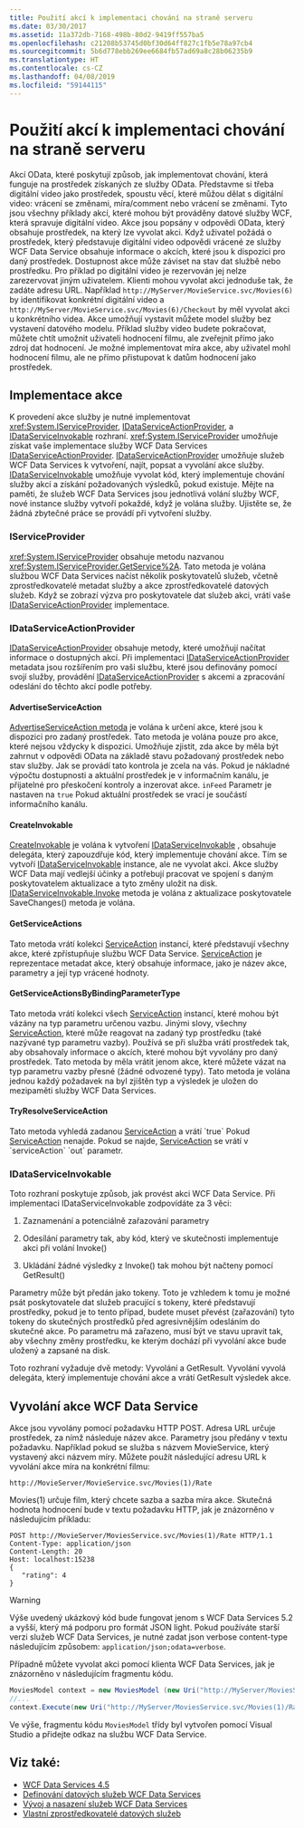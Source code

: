 ```yaml
---
title: Použití akcí k implementaci chování na straně serveru
ms.date: 03/30/2017
ms.assetid: 11a372db-7168-498b-80d2-9419ff557ba5
ms.openlocfilehash: c21208b53745d0bf30d64ff827c1fb5e78a97cb4
ms.sourcegitcommit: 5b6d778ebb269ee6684fb57ad69a8c28b06235b9
ms.translationtype: HT
ms.contentlocale: cs-CZ
ms.lasthandoff: 04/08/2019
ms.locfileid: "59144115"
---
```

# <a name="using-actions-to-implement-server-side-behavior"></a>Použití akcí k implementaci chování na straně serveru

Akcí OData, které poskytují způsob, jak implementovat chování, která funguje na prostředek získaných ze služby OData. Představme si třeba digitální video jako prostředek, spoustu věcí, které můžou dělat s digitální video: vrácení se změnami, míra/comment nebo vrácení se změnami. Tyto jsou všechny příklady akcí, které mohou být prováděny datové služby WCF, která spravuje digitální video. Akce jsou popsány v odpovědi OData, který obsahuje prostředek, na který lze vyvolat akci. Když uživatel požádá o prostředek, který představuje digitální video odpovědi vrácené ze služby WCF Data Service obsahuje informace o akcích, které jsou k dispozici pro daný prostředek. Dostupnost akce může záviset na stav dat službě nebo prostředku. Pro příklad po digitální video je rezervován jej nelze zarezervovat jiným uživatelem. Klienti mohou vyvolat akci jednoduše tak, že zadáte adresu URL. Například `http://MyServer/MovieService.svc/Movies(6)` by identifikovat konkrétní digitální video a `http://MyServer/MovieService.svc/Movies(6)/Checkout` by měl vyvolat akci u konkrétního videa. Akce umožňují vystavit můžete model služby bez vystavení datového modelu. Příklad služby video budete pokračovat, můžete chtít umožnit uživateli hodnocení filmu, ale zveřejnit přímo jako zdroj dat hodnocení. Je možné implementovat míra akce, aby uživatel mohl hodnocení filmu, ale ne přímo přistupovat k datům hodnocení jako prostředek.
  
## <a name="implementing-an-action"></a>Implementace akce  
 K provedení akce služby je nutné implementovat <xref:System.IServiceProvider>, [IDataServiceActionProvider](https://docs.microsoft.com/previous-versions/dotnet/wcf-data-services/hh859915(v=vs.103)), a [IDataServiceInvokable](https://docs.microsoft.com/previous-versions/dotnet/wcf-data-services/hh859893(v=vs.103)) rozhraní. <xref:System.IServiceProvider> umožňuje získat vaše implementace služby WCF Data Services [IDataServiceActionProvider](https://docs.microsoft.com/previous-versions/dotnet/wcf-data-services/hh859915(v=vs.103)). [IDataServiceActionProvider](https://docs.microsoft.com/previous-versions/dotnet/wcf-data-services/hh859915(v=vs.103)) umožňuje služeb WCF Data Services k vytvoření, najít, popsat a vyvolání akce služby. [IDataServiceInvokable](https://docs.microsoft.com/previous-versions/dotnet/wcf-data-services/hh859893(v=vs.103)) umožňuje vyvolat kód, který implementuje chování služby akcí a získání požadovaných výsledků, pokud existuje. Mějte na paměti, že služeb WCF Data Services jsou jednotlivá volání služby WCF, nové instance služby vytvoří pokaždé, když je volána služby.  Ujistěte se, že žádná zbytečné práce se provádí při vytvoření služby.  
  
### <a name="iserviceprovider"></a>IServiceProvider  
 <xref:System.IServiceProvider> obsahuje metodu nazvanou <xref:System.IServiceProvider.GetService%2A>. Tato metoda je volána službou WCF Data Services načíst několik poskytovatelů služeb, včetně zprostředkovatelé metadat služby a akce zprostředkovatelé datových služeb. Když se zobrazí výzva pro poskytovatele dat služeb akci, vrátí vaše [IDataServiceActionProvider](https://docs.microsoft.com/previous-versions/dotnet/wcf-data-services/hh859915(v=vs.103)) implementace.  
  
### <a name="idataserviceactionprovider"></a>IDataServiceActionProvider  
 [IDataServiceActionProvider](https://docs.microsoft.com/previous-versions/dotnet/wcf-data-services/hh859915(v=vs.103)) obsahuje metody, které umožňují načítat informace o dostupných akcí. Při implementaci [IDataServiceActionProvider](https://docs.microsoft.com/previous-versions/dotnet/wcf-data-services/hh859915(v=vs.103)) metadata jsou rozšířením pro vaši službu, které jsou definovány pomocí svojí služby, provádění [IDataServiceActionProvider](https://docs.microsoft.com/previous-versions/dotnet/wcf-data-services/hh859915(v=vs.103)) s akcemi a zpracování odeslání do těchto akcí podle potřeby.  
  
#### <a name="advertiseserviceaction"></a>AdvertiseServiceAction  
 [AdvertiseServiceAction metoda](https://docs.microsoft.com/previous-versions/dotnet/wcf-data-services/hh859971(v=vs.103)) je volána k určení akce, které jsou k dispozici pro zadaný prostředek. Tato metoda je volána pouze pro akce, které nejsou vždycky k dispozici. Umožňuje zjistit, zda akce by měla být zahrnut v odpovědi OData na základě stavu požadovaný prostředek nebo stav služby. Jak se provádí tato kontrola je zcela na vás. Pokud je nákladné výpočtu dostupnosti a aktuální prostředek je v informačním kanálu, je přijatelné pro přeskočení kontroly a inzerovat akce. `inFeed` Parametr je nastaven na `true` Pokud aktuální prostředek se vrací je součástí informačního kanálu.  
  
#### <a name="createinvokable"></a>CreateInvokable  
 [CreateInvokable](https://docs.microsoft.com/previous-versions/dotnet/wcf-data-services/hh859940(v=vs.103)) je volána k vytvoření [IDataServiceInvokable](https://docs.microsoft.com/previous-versions/dotnet/wcf-data-services/hh859893(v=vs.103)) , obsahuje delegáta, který zapouzdřuje kód, který implementuje chování akce. Tím se vytvoří [IDataServiceInvokable](https://docs.microsoft.com/previous-versions/dotnet/wcf-data-services/hh859893(v=vs.103)) instance, ale ne vyvolat akci. Akce služby WCF Data mají vedlejší účinky a potřebují pracovat ve spojení s daným poskytovatelem aktualizace a tyto změny uložit na disk. [IDataServiceInvokable.Invoke](https://docs.microsoft.com/previous-versions/dotnet/wcf-data-services/hh859924(v=vs.103)) metoda je volána z aktualizace poskytovatele SaveChanges() metoda je volána.  
  
#### <a name="getserviceactions"></a>GetServiceActions  
 Tato metoda vrátí kolekci [ServiceAction](https://docs.microsoft.com/previous-versions/dotnet/wcf-data-services/hh544089(v=vs.103)) instancí, které představují všechny akce, které zpřístupňuje službu WCF Data Service. [ServiceAction](https://docs.microsoft.com/previous-versions/dotnet/wcf-data-services/hh544089(v=vs.103)) je reprezentace metadat akce, který obsahuje informace, jako je název akce, parametry a její typ vrácené hodnoty.  
  
#### <a name="getserviceactionsbybindingparametertype"></a>GetServiceActionsByBindingParameterType  
 Tato metoda vrátí kolekci všech [ServiceAction](https://docs.microsoft.com/previous-versions/dotnet/wcf-data-services/hh544089(v=vs.103)) instancí, které mohou být vázány na typ parametru určenou vazbu. Jinými slovy, všechny [ServiceAction](https://docs.microsoft.com/previous-versions/dotnet/wcf-data-services/hh544089(v=vs.103)), které může reagovat na zadaný typ prostředku (také nazývané typ parametru vazby). Používá se při služba vrátí prostředek tak, aby obsahovaly informace o akcích, které mohou být vyvolány pro daný prostředek. Tato metoda by měla vrátit jenom akce, které můžete vázat na typ parametru vazby přesné (žádné odvozené typy). Tato metoda je volána jednou každý požadavek na byl zjištěn typ a výsledek je uložen do mezipaměti služby WCF Data Services.  
  
#### <a name="tryresolveserviceaction"></a>TryResolveServiceAction  
 Tato metoda vyhledá zadanou [ServiceAction](https://docs.microsoft.com/previous-versions/dotnet/wcf-data-services/hh544089(v=vs.103)) a vrátí `true` Pokud [ServiceAction](https://docs.microsoft.com/previous-versions/dotnet/wcf-data-services/hh544089(v=vs.103)) nenajde. Pokud se najde, [ServiceAction](https://docs.microsoft.com/previous-versions/dotnet/wcf-data-services/hh544089(v=vs.103)) se vrátí v `serviceAction` `out` parametr.  
  
### <a name="idataserviceinvokable"></a>IDataServiceInvokable  
 Toto rozhraní poskytuje způsob, jak provést akci WCF Data Service. Při implementaci IDataServiceInvokable zodpovídáte za 3 věci:  
  
1.  Zaznamenání a potenciálně zařazování parametry  
  
2.  Odesílání parametry tak, aby kód, který ve skutečnosti implementuje akci při volání Invoke()  
  
3.  Ukládání žádné výsledky z Invoke() tak mohou být načteny pomocí GetResult()  
  
 Parametry může být předán jako tokeny. Toto je vzhledem k tomu je možné psát poskytovatele dat služeb pracující s tokeny, které představují prostředky, pokud je to tento případ, budete muset převést (zařazování) tyto tokeny do skutečných prostředků před agresivnějším odesláním do skutečné akce. Po parametru má zařazeno, musí být ve stavu upravit tak, aby všechny změny prostředku, ke kterým dochází při vyvolání akce bude uložený a zapsané na disk.  
  
 Toto rozhraní vyžaduje dvě metody: Vyvolání a GetResult. Vyvolání vyvolá delegáta, který implementuje chování akce a vrátí GetResult výsledek akce.  
  
## <a name="invoking-a-wcf-data-service-action"></a>Vyvolání akce WCF Data Service  
 Akce jsou vyvolány pomocí požadavku HTTP POST. Adresa URL určuje prostředek, za nímž následuje název akce. Parametry jsou předány v textu požadavku. Například pokud se služba s názvem MovieService, který vystavený akci názvem míry. Můžete použít následující adresu URL k vyvolání akce míra na konkrétní filmu:  
  
 `http://MovieServer/MovieService.svc/Movies(1)/Rate`
  
 Movies(1) určuje film, který chcete sazba a sazba míra akce. Skutečná hodnota hodnocení bude v textu požadavku HTTP, jak je znázorněno v následujícím příkladu:  
  
```  
POST http://MovieServer/MoviesService.svc/Movies(1)/Rate HTTP/1.1   
Content-Type: application/json   
Content-Length: 20   
Host: localhost:15238  
{   
   "rating": 4   
}  
```  
  
> [!WARNING]
> Výše uvedený ukázkový kód bude fungovat jenom s WCF Data Services 5.2 a vyšší, který má podporu pro formát JSON light. Pokud používáte starší verzi služeb WCF Data Services, je nutné zadat json verbose content-type následujícím způsobem: `application/json;odata=verbose`.  
  
 Případně můžete vyvolat akci pomocí klienta WCF Data Services, jak je znázorněno v následujícím fragmentu kódu.  
  
```csharp
MoviesModel context = new MoviesModel (new Uri("http://MyServer/MoviesService.svc/"));  
//...  
context.Execute(new Uri("http://MyServer/MoviesService.svc/Movies(1)/Rate"), "POST", new BodyOperationParameter("rating",4) );
```
  
 Ve výše, fragmentu kódu `MoviesModel` třídy byl vytvořen pomocí Visual Studio a přidejte odkaz na službu WCF Data Service.  
  
## <a name="see-also"></a>Viz také:

- [WCF Data Services 4.5](../../../../docs/framework/data/wcf/index.md)
- [Definování datových služeb WCF Data Services](../../../../docs/framework/data/wcf/defining-wcf-data-services.md)
- [Vývoj a nasazení služeb WCF Data Services](../../../../docs/framework/data/wcf/developing-and-deploying-wcf-data-services.md)
- [Vlastní zprostředkovatelé datových služeb](../../../../docs/framework/data/wcf/custom-data-service-providers-wcf-data-services.md)

